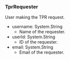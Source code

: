 ### TprRequester
User making the TPR request.

- username: System.String
  - Name of the requester.
- userId: System.String
  - ID of the requester.
- email: System.String
  - Email of the requester.
